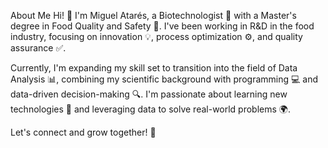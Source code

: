 About Me
Hi! 👋 I'm Miguel Atarés, a Biotechnologist 🧪 with a Master's degree in Food Quality and Safety 🍫. 
I've been working in R&D in the food industry, focusing on innovation 💡, process optimization ⚙️, and quality assurance ✅.

Currently, I'm expanding my skill set to transition into the field of Data Analysis 📊, combining my scientific background with programming 💻 and data-driven decision-making 🔍.
I'm passionate about learning new technologies 🚀 and leveraging data to solve real-world problems 🌍.

Let's connect and grow together! 🤝
